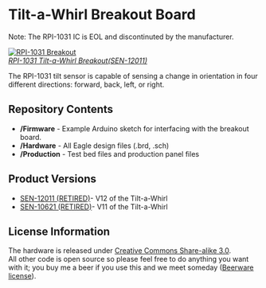 Tilt-a-Whirl Breakout Board
=====================

Note: The RPI-1031 IC is EOL and discontinuted by the manufacturer.

[![RPI-1031 Breakout](https://dlnmh9ip6v2uc.cloudfront.net/images/products/1/2/0/1/1/12011-01.jpg)  
*RPI-1031 Tilt-a-Whirl Breakout(SEN-12011)*](https://www.sparkfun.com/products/12011)

The RPI-1031 tilt sensor is capable of sensing a change in orientation in four different directions: forward, back, left, or right.

Repository Contents
-------------------
* **/Firmware** - Example Arduino sketch for interfacing with the breakout board. 
* **/Hardware** - All Eagle design files (.brd, .sch)
* **/Production** - Test bed files and production panel files

Product Versions
----------------
* [SEN-12011 (RETIRED)](https://www.sparkfun.com/products/12011)- V12 of the Tilt-a-Whirl
* [SEN-10621 (RETIRED)](https://www.sparkfun.com/products/10621)- V11 of the Tilt-a-Whirl

License Information
-------------------
The hardware is released under [Creative Commons Share-alike 3.0](http://creativecommons.org/licenses/by-sa/3.0/).  
All other code is open source so please feel free to do anything you want with it; 
you buy me a beer if you use this and we meet someday ([Beerware license](http://en.wikipedia.org/wiki/Beerware)).

